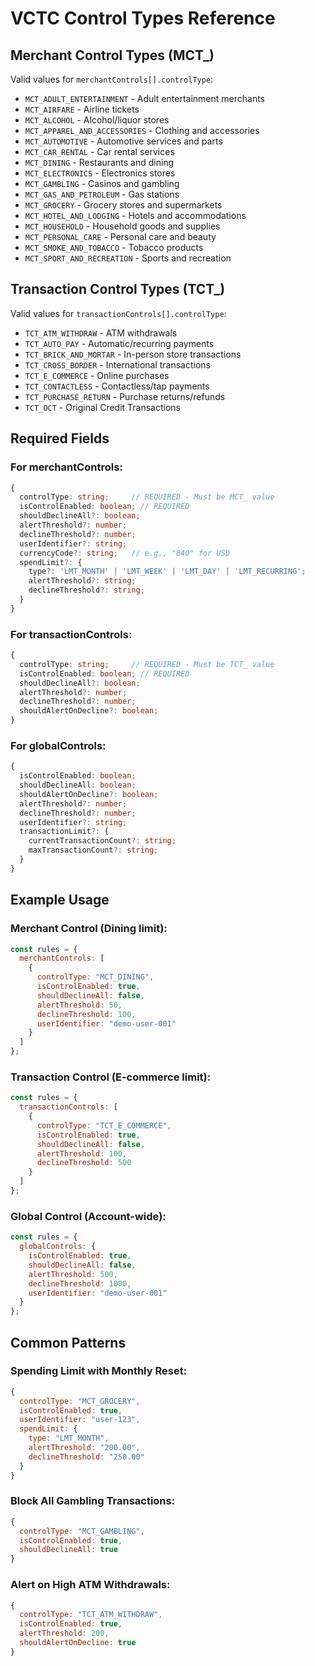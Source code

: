 # VCTC Control Types Reference

## Merchant Control Types (MCT_)

Valid values for `merchantControls[].controlType`:

- `MCT_ADULT_ENTERTAINMENT` - Adult entertainment merchants
- `MCT_AIRFARE` - Airline tickets
- `MCT_ALCOHOL` - Alcohol/liquor stores
- `MCT_APPAREL_AND_ACCESSORIES` - Clothing and accessories
- `MCT_AUTOMOTIVE` - Automotive services and parts
- `MCT_CAR_RENTAL` - Car rental services
- `MCT_DINING` - Restaurants and dining
- `MCT_ELECTRONICS` - Electronics stores
- `MCT_GAMBLING` - Casinos and gambling
- `MCT_GAS_AND_PETROLEUM` - Gas stations
- `MCT_GROCERY` - Grocery stores and supermarkets
- `MCT_HOTEL_AND_LODGING` - Hotels and accommodations
- `MCT_HOUSEHOLD` - Household goods and supplies
- `MCT_PERSONAL_CARE` - Personal care and beauty
- `MCT_SMOKE_AND_TOBACCO` - Tobacco products
- `MCT_SPORT_AND_RECREATION` - Sports and recreation

## Transaction Control Types (TCT_)

Valid values for `transactionControls[].controlType`:

- `TCT_ATM_WITHDRAW` - ATM withdrawals
- `TCT_AUTO_PAY` - Automatic/recurring payments
- `TCT_BRICK_AND_MORTAR` - In-person store transactions
- `TCT_CROSS_BORDER` - International transactions
- `TCT_E_COMMERCE` - Online purchases
- `TCT_CONTACTLESS` - Contactless/tap payments
- `TCT_PURCHASE_RETURN` - Purchase returns/refunds
- `TCT_OCT` - Original Credit Transactions

## Required Fields

### For merchantControls:
```typescript
{
  controlType: string;     // REQUIRED - Must be MCT_ value
  isControlEnabled: boolean; // REQUIRED
  shouldDeclineAll?: boolean;
  alertThreshold?: number;
  declineThreshold?: number;
  userIdentifier?: string;
  currencyCode?: string;   // e.g., "840" for USD
  spendLimit?: {
    type?: 'LMT_MONTH' | 'LMT_WEEK' | 'LMT_DAY' | 'LMT_RECURRING';
    alertThreshold?: string;
    declineThreshold?: string;
  }
}
```

### For transactionControls:
```typescript
{
  controlType: string;     // REQUIRED - Must be TCT_ value
  isControlEnabled: boolean; // REQUIRED
  shouldDeclineAll?: boolean;
  alertThreshold?: number;
  declineThreshold?: number;
  shouldAlertOnDecline?: boolean;
}
```

### For globalControls:
```typescript
{
  isControlEnabled: boolean;
  shouldDeclineAll: boolean;
  shouldAlertOnDecline?: boolean;
  alertThreshold?: number;
  declineThreshold?: number;
  userIdentifier?: string;
  transactionLimit?: {
    currentTransactionCount?: string;
    maxTransactionCount?: string;
  }
}
```

## Example Usage

### Merchant Control (Dining limit):
```javascript
const rules = {
  merchantControls: [
    {
      controlType: "MCT_DINING",
      isControlEnabled: true,
      shouldDeclineAll: false,
      alertThreshold: 50,
      declineThreshold: 100,
      userIdentifier: "demo-user-001"
    }
  ]
};
```

### Transaction Control (E-commerce limit):
```javascript
const rules = {
  transactionControls: [
    {
      controlType: "TCT_E_COMMERCE",
      isControlEnabled: true,
      shouldDeclineAll: false,
      alertThreshold: 100,
      declineThreshold: 500
    }
  ]
};
```

### Global Control (Account-wide):
```javascript
const rules = {
  globalControls: {
    isControlEnabled: true,
    shouldDeclineAll: false,
    alertThreshold: 500,
    declineThreshold: 1000,
    userIdentifier: "demo-user-001"
  }
};
```

## Common Patterns

### Spending Limit with Monthly Reset:
```javascript
{
  controlType: "MCT_GROCERY",
  isControlEnabled: true,
  userIdentifier: "user-123",
  spendLimit: {
    type: "LMT_MONTH",
    alertThreshold: "200.00",
    declineThreshold: "250.00"
  }
}
```

### Block All Gambling Transactions:
```javascript
{
  controlType: "MCT_GAMBLING",
  isControlEnabled: true,
  shouldDeclineAll: true
}
```

### Alert on High ATM Withdrawals:
```javascript
{
  controlType: "TCT_ATM_WITHDRAW",
  isControlEnabled: true,
  alertThreshold: 200,
  shouldAlertOnDecline: true
}
```
